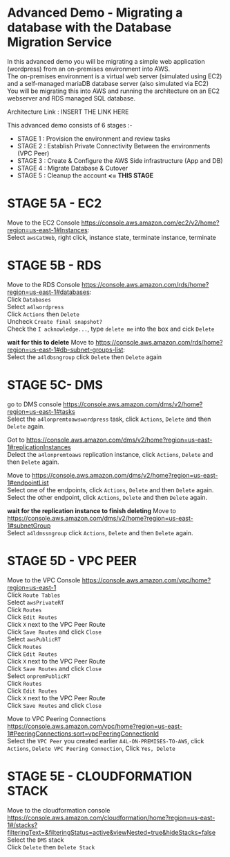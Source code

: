 
# Advanced Demo - Migrating a database with the Database Migration Service

In this advanced demo you will be migrating a simple web application (wordpress) from an on-premises environment into AWS.  
The on-premises environment is a virtual web server (simulated using EC2) and a self-managed mariaDB database server (also simulated via EC2)  
You will be migrating this into AWS and running the architecture on an EC2 webserver and RDS managed SQL database.  

Architecture Link : INSERT THE LINK HERE

This advanced demo consists of 6 stages :-

- STAGE 1 : Provision the environment and review tasks 
- STAGE 2 : Establish Private Connectivity Between the environments (VPC Peer) 
- STAGE 3 : Create & Configure the AWS Side infrastructure (App and DB) 
- STAGE 4 : Migrate Database & Cutover 
- STAGE 5 : Cleanup the account **<= THIS STAGE**

# STAGE 5A - EC2
Move to the EC2 Console https://console.aws.amazon.com/ec2/v2/home?region=us-east-1#Instances:  
Select `awsCatWeb`, right click, instance state, terminate instance, terminate  

# STAGE 5B - RDS
Move to the RDS Console https://console.aws.amazon.com/rds/home?region=us-east-1#databases:  
Click `Databases`  
Select `a4lwordpress`  
Click `Actions` then `Delete`  
Uncheck `Create final snapshot?`  
Check the `I acknowledge...`, type `delete me` into the box and cick `Delete`  

**wait for this to delete**
Move to https://console.aws.amazon.com/rds/home?region=us-east-1#db-subnet-groups-list:  
Select the `a4ldbsngroup` click `Delete` then `Delete` again

# STAGE 5C- DMS
go to DMS console https://console.aws.amazon.com/dms/v2/home?region=us-east-1#tasks  
Select the `a4lonpremtoawswordpress` task, click `Actions`, `Delete` and then `Delete` again.

Got to https://console.aws.amazon.com/dms/v2/home?region=us-east-1#replicationInstances  
Delect the `a4lonpremtoaws` replication instance,  click `Actions`, `Delete` and then `Delete` again.

Move to https://console.aws.amazon.com/dms/v2/home?region=us-east-1#endpointList  
Select one of the endpoints, click `Actions`, `Delete` and then `Delete` again.
Select the other endpoint, click `Actions`, `Delete` and then `Delete` again.

**wait for the replication instance to finish deleting**
Move to https://console.aws.amazon.com/dms/v2/home?region=us-east-1#subnetGroup  
Select `a4ldmssngroup` click `Actions`, `Delete` and then `Delete` again.

# STAGE 5D - VPC PEER

Move to the VPC Console https://console.aws.amazon.com/vpc/home?region=us-east-1  
Click `Route Tables`  
Select `awsPrivateRT`  
Click `Routes`  
Click `Edit Routes`  
Click `X` next to the VPC Peer Route  
Click `Save Routes` and click `Close`  
Select `awsPublicRT`  
Click `Routes`  
Click `Edit Routes`  
Click `X` next to the VPC Peer Route  
Click `Save Routes` and click `Close`  
Select `onpremPublicRT`  
Click `Routes`  
Click `Edit Routes`  
Click `X` next to the VPC Peer Route  
Click `Save Routes` and click `Close`  

Move to VPC Peering Connections https://console.aws.amazon.com/vpc/home?region=us-east-1#PeeringConnections:sort=vpcPeeringConnectionId  
Select the `VPC Peer` you created earlier `A4L-ON-PREMISES-TO-AWS`, click `Actions`, `Delete VPC Peering Connection`, Click `Yes, Delete`  

# STAGE 5E - CLOUDFORMATION STACK

Move to the cloudformation console https://console.aws.amazon.com/cloudformation/home?region=us-east-1#/stacks?filteringText=&filteringStatus=active&viewNested=true&hideStacks=false   
Select the `DMS` stack  
Click `Delete` then `Delete Stack`  
